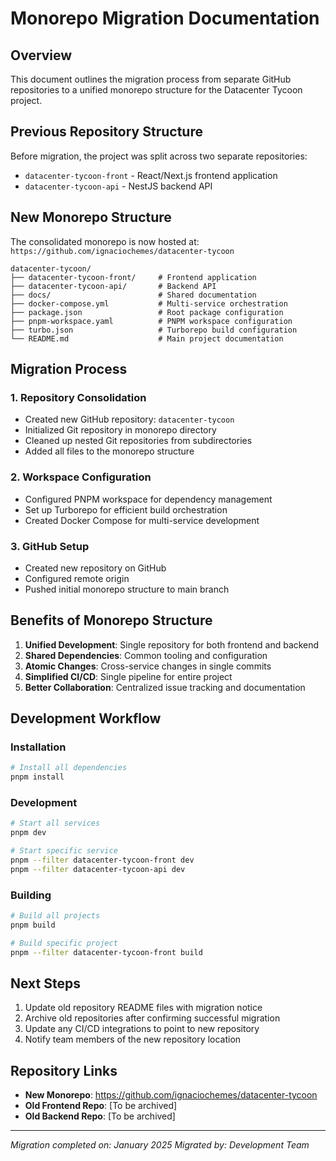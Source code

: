 # Monorepo Migration Documentation

## Overview

This document outlines the migration process from separate GitHub repositories to a unified monorepo structure for the Datacenter Tycoon project.

## Previous Repository Structure

Before migration, the project was split across two separate repositories:
- `datacenter-tycoon-front` - React/Next.js frontend application
- `datacenter-tycoon-api` - NestJS backend API

## New Monorepo Structure

The consolidated monorepo is now hosted at: `https://github.com/ignaciochemes/datacenter-tycoon`

```
datacenter-tycoon/
├── datacenter-tycoon-front/     # Frontend application
├── datacenter-tycoon-api/       # Backend API
├── docs/                        # Shared documentation
├── docker-compose.yml           # Multi-service orchestration
├── package.json                 # Root package configuration
├── pnpm-workspace.yaml          # PNPM workspace configuration
├── turbo.json                   # Turborepo build configuration
└── README.md                    # Main project documentation
```

## Migration Process

### 1. Repository Consolidation
- Created new GitHub repository: `datacenter-tycoon`
- Initialized Git repository in monorepo directory
- Cleaned up nested Git repositories from subdirectories
- Added all files to the monorepo structure

### 2. Workspace Configuration
- Configured PNPM workspace for dependency management
- Set up Turborepo for efficient build orchestration
- Created Docker Compose for multi-service development

### 3. GitHub Setup
- Created new repository on GitHub
- Configured remote origin
- Pushed initial monorepo structure to main branch

## Benefits of Monorepo Structure

1. **Unified Development**: Single repository for both frontend and backend
2. **Shared Dependencies**: Common tooling and configuration
3. **Atomic Changes**: Cross-service changes in single commits
4. **Simplified CI/CD**: Single pipeline for entire project
5. **Better Collaboration**: Centralized issue tracking and documentation

## Development Workflow

### Installation
```bash
# Install all dependencies
pnpm install
```

### Development
```bash
# Start all services
pnpm dev

# Start specific service
pnpm --filter datacenter-tycoon-front dev
pnpm --filter datacenter-tycoon-api dev
```

### Building
```bash
# Build all projects
pnpm build

# Build specific project
pnpm --filter datacenter-tycoon-front build
```

## Next Steps

1. Update old repository README files with migration notice
2. Archive old repositories after confirming successful migration
3. Update any CI/CD integrations to point to new repository
4. Notify team members of the new repository location

## Repository Links

- **New Monorepo**: https://github.com/ignaciochemes/datacenter-tycoon
- **Old Frontend Repo**: [To be archived]
- **Old Backend Repo**: [To be archived]

---

*Migration completed on: January 2025*
*Migrated by: Development Team*